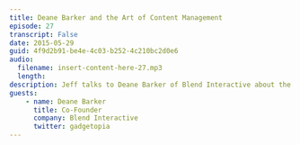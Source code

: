 ```yaml
---
title: Deane Barker and the Art of Content Management
episode: 27
transcript: False
date: 2015-05-29
guid: 4f9d2b91-be4e-4c03-b252-4c210bc2d0e6
audio: 
  filename: insert-content-here-27.mp3
  length: 
description: Jeff talks to Deane Barker of Blend Interactive about the art and practice of content management, the joy of solving complicated problems, and his upcoming book, Web Content Management.
guests:
    - name: Deane Barker
      title: Co-Founder
      company: Blend Interactive
      twitter: gadgetopia
---
```

